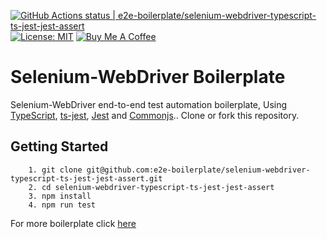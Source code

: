 [![GitHub Actions status | e2e-boilerplate/selenium-webdriver-typescript-ts-jest-jest-assert](https://github.com/e2e-boilerplate/selenium-webdriver-typescript-ts-jest-jest-assert/workflows/selenium-webdriver-typescript-ts-jest-jest-assert/badge.svg)](https://github.com/e2e-boilerplate/selenium-webdriver-typescript-ts-jest-jest-assert/actions?workflow=selenium-webdriver-typescript-ts-jest-jest-assert) [![License: MIT](https://img.shields.io/badge/License-MIT-yellow.svg)](https://opensource.org/licenses/MIT) [![Buy Me A Coffee](https://img.shields.io/badge/buy-me%20coffee-orange)](https://www.buymeacoffee.com/xgirma)
    
# Selenium-WebDriver Boilerplate
    
Selenium-WebDriver end-to-end test automation boilerplate, Using [TypeScript](https://www.typescriptlang.org), [ts-jest](https://github.com/kulshekhar/ts-jest), [Jest](https://jestjs.io) and [Commonjs](https://nodejs.org/api/assert.html).. Clone or fork this repository.
    
## Getting Started
    	1. git clone git@github.com:e2e-boilerplate/selenium-webdriver-typescript-ts-jest-jest-assert.git
    	2. cd selenium-webdriver-typescript-ts-jest-jest-assert
    	3. npm install
    	4. npm run test
        
    
For more boilerplate click [here](https://github.com/e2e-boilerplate/utils/blob/master/docs/implemented.md)